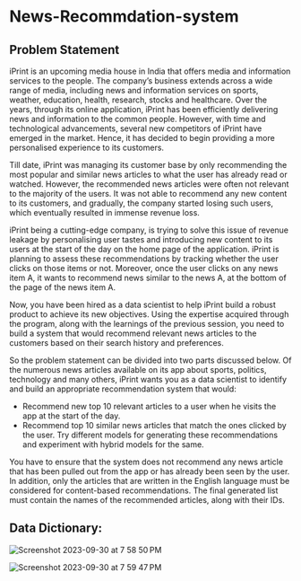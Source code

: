 # News-Recommdation-system

## Problem Statement
iPrint is an upcoming media house in India that offers media and information services to the people. The company’s business extends across a wide range of media, including news and information services on sports, weather, education, health, research, stocks and healthcare. Over the years, through its online application, iPrint has been efficiently delivering news and information to the common people.  However, with time and technological advancements, several new competitors of iPrint have emerged in the market. Hence, it has decided to begin providing a more personalised experience to its customers.

 Till date, iPrint was managing its customer base by only recommending the most popular and similar news articles to what the user has already read or watched. However, the recommended news articles were often not relevant to the majority of the users. It was not able to recommend any new content to its customers, and gradually, the company started losing such users, which eventually resulted in immense revenue loss. 

 iPrint being a cutting-edge company, is trying to solve this issue of revenue leakage by personalising user tastes and introducing new content to its users at the start of the day on the home page of the application. iPrint is planning to assess these recommendations by tracking whether the user clicks on those items or not. Moreover, once the user clicks on any news item A, it wants to recommend news similar to the news A, at the bottom of the page of the news item A.

 Now, you have been hired as a data scientist to help iPrint build a robust product to achieve its new objectives. Using the expertise acquired through the program, along with the learnings of the previous session, you need to build a system that would recommend relevant news articles to the customers based on their search history and preferences. 

 So the problem statement can be divided into two parts discussed below. Of the numerous news articles available on its app about sports, politics, technology and many others, iPrint wants you as a data scientist to identify and build an appropriate recommendation system that would:
- Recommend new top 10 relevant articles to a user when he visits the app at the start of the day.
- Recommend top 10 similar news articles that match the ones clicked by the user. Try different models for generating these recommendations and experiment with hybrid models for the same.

You have to ensure that the system does not recommend any news article that has been pulled out from the app or has already been seen by the user. In addition, only the articles that are written in the English language must be considered for content-based recommendations. The final generated list must contain the names of the recommended articles, along with their IDs.

## Data Dictionary:

![Screenshot 2023-09-30 at 7 58 50 PM](https://github.com/theharshithr/News-Recommdation-system/assets/55926625/a51bdfa7-61e6-4b6a-a5c5-7360a40c20c1)

![Screenshot 2023-09-30 at 7 59 47 PM](https://github.com/theharshithr/News-Recommdation-system/assets/55926625/fb3f8543-75ca-44ae-9692-53768956542c)




